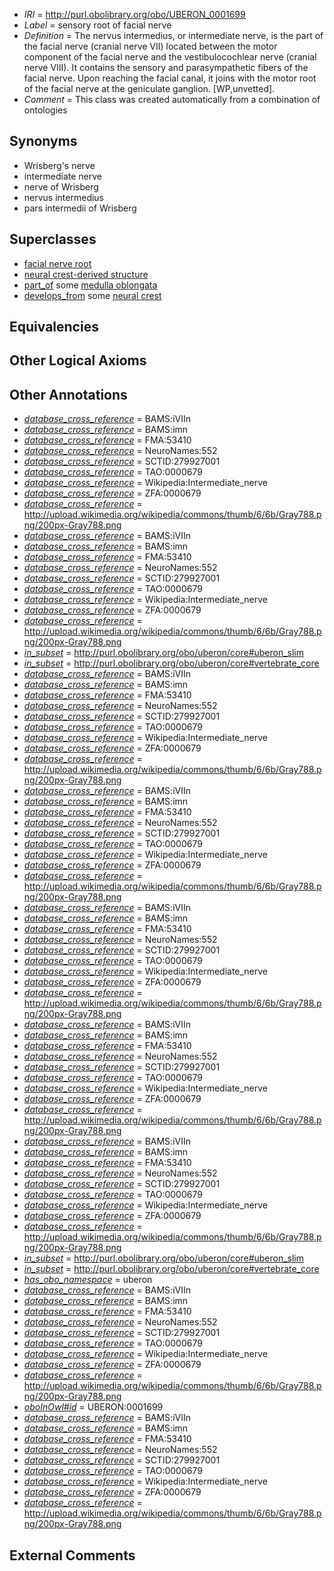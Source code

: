  * *IRI* = http://purl.obolibrary.org/obo/UBERON_0001699
 * *Label* = sensory root of facial nerve
 * *Definition* = The nervus intermedius, or intermediate nerve, is the part of the facial nerve (cranial nerve VII) located between the motor component of the facial nerve and the vestibulocochlear nerve (cranial nerve VIII). It contains the sensory and parasympathetic fibers of the facial nerve. Upon reaching the facial canal, it joins with the motor root of the facial nerve at the geniculate ganglion. [WP,unvetted].
 * *Comment* = This class was created automatically from a combination of ontologies

## Synonyms

 * Wrisberg's nerve
 * intermediate nerve
 * nerve of Wrisberg
 * nervus intermedius
 * pars intermedii of Wrisberg

## Superclasses

 * [facial nerve root](../../UBERON/74/UBERON_0004674.md)
 * [neural crest-derived structure](../../UBERON/13/UBERON_0010313.md)
 * [part_of](../../BFO/50/BFO_0000050.md) some [medulla oblongata](../../UBERON/96/UBERON_0001896.md)
 * [develops_from](../../RO/02/RO_0002202.md) some [neural crest](../../UBERON/42/UBERON_0002342.md)

## Equivalencies


## Other Logical Axioms


## Other Annotations

 * *[database_cross_reference](../../ef/oboInOwl#hasDbXref.md)* = BAMS:iVIIn
 * *[database_cross_reference](../../ef/oboInOwl#hasDbXref.md)* = BAMS:imn
 * *[database_cross_reference](../../ef/oboInOwl#hasDbXref.md)* = FMA:53410
 * *[database_cross_reference](../../ef/oboInOwl#hasDbXref.md)* = NeuroNames:552
 * *[database_cross_reference](../../ef/oboInOwl#hasDbXref.md)* = SCTID:279927001
 * *[database_cross_reference](../../ef/oboInOwl#hasDbXref.md)* = TAO:0000679
 * *[database_cross_reference](../../ef/oboInOwl#hasDbXref.md)* = Wikipedia:Intermediate_nerve
 * *[database_cross_reference](../../ef/oboInOwl#hasDbXref.md)* = ZFA:0000679
 * *[database_cross_reference](../../ef/oboInOwl#hasDbXref.md)* = http://upload.wikimedia.org/wikipedia/commons/thumb/6/6b/Gray788.png/200px-Gray788.png
 * *[database_cross_reference](../../ef/oboInOwl#hasDbXref.md)* = BAMS:iVIIn
 * *[database_cross_reference](../../ef/oboInOwl#hasDbXref.md)* = BAMS:imn
 * *[database_cross_reference](../../ef/oboInOwl#hasDbXref.md)* = FMA:53410
 * *[database_cross_reference](../../ef/oboInOwl#hasDbXref.md)* = NeuroNames:552
 * *[database_cross_reference](../../ef/oboInOwl#hasDbXref.md)* = SCTID:279927001
 * *[database_cross_reference](../../ef/oboInOwl#hasDbXref.md)* = TAO:0000679
 * *[database_cross_reference](../../ef/oboInOwl#hasDbXref.md)* = Wikipedia:Intermediate_nerve
 * *[database_cross_reference](../../ef/oboInOwl#hasDbXref.md)* = ZFA:0000679
 * *[database_cross_reference](../../ef/oboInOwl#hasDbXref.md)* = http://upload.wikimedia.org/wikipedia/commons/thumb/6/6b/Gray788.png/200px-Gray788.png
 * *[in_subset](../../et/oboInOwl#inSubset.md)* = http://purl.obolibrary.org/obo/uberon/core#uberon_slim
 * *[in_subset](../../et/oboInOwl#inSubset.md)* = http://purl.obolibrary.org/obo/uberon/core#vertebrate_core
 * *[database_cross_reference](../../ef/oboInOwl#hasDbXref.md)* = BAMS:iVIIn
 * *[database_cross_reference](../../ef/oboInOwl#hasDbXref.md)* = BAMS:imn
 * *[database_cross_reference](../../ef/oboInOwl#hasDbXref.md)* = FMA:53410
 * *[database_cross_reference](../../ef/oboInOwl#hasDbXref.md)* = NeuroNames:552
 * *[database_cross_reference](../../ef/oboInOwl#hasDbXref.md)* = SCTID:279927001
 * *[database_cross_reference](../../ef/oboInOwl#hasDbXref.md)* = TAO:0000679
 * *[database_cross_reference](../../ef/oboInOwl#hasDbXref.md)* = Wikipedia:Intermediate_nerve
 * *[database_cross_reference](../../ef/oboInOwl#hasDbXref.md)* = ZFA:0000679
 * *[database_cross_reference](../../ef/oboInOwl#hasDbXref.md)* = http://upload.wikimedia.org/wikipedia/commons/thumb/6/6b/Gray788.png/200px-Gray788.png
 * *[database_cross_reference](../../ef/oboInOwl#hasDbXref.md)* = BAMS:iVIIn
 * *[database_cross_reference](../../ef/oboInOwl#hasDbXref.md)* = BAMS:imn
 * *[database_cross_reference](../../ef/oboInOwl#hasDbXref.md)* = FMA:53410
 * *[database_cross_reference](../../ef/oboInOwl#hasDbXref.md)* = NeuroNames:552
 * *[database_cross_reference](../../ef/oboInOwl#hasDbXref.md)* = SCTID:279927001
 * *[database_cross_reference](../../ef/oboInOwl#hasDbXref.md)* = TAO:0000679
 * *[database_cross_reference](../../ef/oboInOwl#hasDbXref.md)* = Wikipedia:Intermediate_nerve
 * *[database_cross_reference](../../ef/oboInOwl#hasDbXref.md)* = ZFA:0000679
 * *[database_cross_reference](../../ef/oboInOwl#hasDbXref.md)* = http://upload.wikimedia.org/wikipedia/commons/thumb/6/6b/Gray788.png/200px-Gray788.png
 * *[database_cross_reference](../../ef/oboInOwl#hasDbXref.md)* = BAMS:iVIIn
 * *[database_cross_reference](../../ef/oboInOwl#hasDbXref.md)* = BAMS:imn
 * *[database_cross_reference](../../ef/oboInOwl#hasDbXref.md)* = FMA:53410
 * *[database_cross_reference](../../ef/oboInOwl#hasDbXref.md)* = NeuroNames:552
 * *[database_cross_reference](../../ef/oboInOwl#hasDbXref.md)* = SCTID:279927001
 * *[database_cross_reference](../../ef/oboInOwl#hasDbXref.md)* = TAO:0000679
 * *[database_cross_reference](../../ef/oboInOwl#hasDbXref.md)* = Wikipedia:Intermediate_nerve
 * *[database_cross_reference](../../ef/oboInOwl#hasDbXref.md)* = ZFA:0000679
 * *[database_cross_reference](../../ef/oboInOwl#hasDbXref.md)* = http://upload.wikimedia.org/wikipedia/commons/thumb/6/6b/Gray788.png/200px-Gray788.png
 * *[database_cross_reference](../../ef/oboInOwl#hasDbXref.md)* = BAMS:iVIIn
 * *[database_cross_reference](../../ef/oboInOwl#hasDbXref.md)* = BAMS:imn
 * *[database_cross_reference](../../ef/oboInOwl#hasDbXref.md)* = FMA:53410
 * *[database_cross_reference](../../ef/oboInOwl#hasDbXref.md)* = NeuroNames:552
 * *[database_cross_reference](../../ef/oboInOwl#hasDbXref.md)* = SCTID:279927001
 * *[database_cross_reference](../../ef/oboInOwl#hasDbXref.md)* = TAO:0000679
 * *[database_cross_reference](../../ef/oboInOwl#hasDbXref.md)* = Wikipedia:Intermediate_nerve
 * *[database_cross_reference](../../ef/oboInOwl#hasDbXref.md)* = ZFA:0000679
 * *[database_cross_reference](../../ef/oboInOwl#hasDbXref.md)* = http://upload.wikimedia.org/wikipedia/commons/thumb/6/6b/Gray788.png/200px-Gray788.png
 * *[database_cross_reference](../../ef/oboInOwl#hasDbXref.md)* = BAMS:iVIIn
 * *[database_cross_reference](../../ef/oboInOwl#hasDbXref.md)* = BAMS:imn
 * *[database_cross_reference](../../ef/oboInOwl#hasDbXref.md)* = FMA:53410
 * *[database_cross_reference](../../ef/oboInOwl#hasDbXref.md)* = NeuroNames:552
 * *[database_cross_reference](../../ef/oboInOwl#hasDbXref.md)* = SCTID:279927001
 * *[database_cross_reference](../../ef/oboInOwl#hasDbXref.md)* = TAO:0000679
 * *[database_cross_reference](../../ef/oboInOwl#hasDbXref.md)* = Wikipedia:Intermediate_nerve
 * *[database_cross_reference](../../ef/oboInOwl#hasDbXref.md)* = ZFA:0000679
 * *[database_cross_reference](../../ef/oboInOwl#hasDbXref.md)* = http://upload.wikimedia.org/wikipedia/commons/thumb/6/6b/Gray788.png/200px-Gray788.png
 * *[in_subset](../../et/oboInOwl#inSubset.md)* = http://purl.obolibrary.org/obo/uberon/core#uberon_slim
 * *[in_subset](../../et/oboInOwl#inSubset.md)* = http://purl.obolibrary.org/obo/uberon/core#vertebrate_core
 * *[has_obo_namespace](../../ce/oboInOwl#hasOBONamespace.md)* = uberon
 * *[database_cross_reference](../../ef/oboInOwl#hasDbXref.md)* = BAMS:iVIIn
 * *[database_cross_reference](../../ef/oboInOwl#hasDbXref.md)* = BAMS:imn
 * *[database_cross_reference](../../ef/oboInOwl#hasDbXref.md)* = FMA:53410
 * *[database_cross_reference](../../ef/oboInOwl#hasDbXref.md)* = NeuroNames:552
 * *[database_cross_reference](../../ef/oboInOwl#hasDbXref.md)* = SCTID:279927001
 * *[database_cross_reference](../../ef/oboInOwl#hasDbXref.md)* = TAO:0000679
 * *[database_cross_reference](../../ef/oboInOwl#hasDbXref.md)* = Wikipedia:Intermediate_nerve
 * *[database_cross_reference](../../ef/oboInOwl#hasDbXref.md)* = ZFA:0000679
 * *[database_cross_reference](../../ef/oboInOwl#hasDbXref.md)* = http://upload.wikimedia.org/wikipedia/commons/thumb/6/6b/Gray788.png/200px-Gray788.png
 * *[oboInOwl#id](../../id/oboInOwl#id.md)* = UBERON:0001699
 * *[database_cross_reference](../../ef/oboInOwl#hasDbXref.md)* = BAMS:iVIIn
 * *[database_cross_reference](../../ef/oboInOwl#hasDbXref.md)* = BAMS:imn
 * *[database_cross_reference](../../ef/oboInOwl#hasDbXref.md)* = FMA:53410
 * *[database_cross_reference](../../ef/oboInOwl#hasDbXref.md)* = NeuroNames:552
 * *[database_cross_reference](../../ef/oboInOwl#hasDbXref.md)* = SCTID:279927001
 * *[database_cross_reference](../../ef/oboInOwl#hasDbXref.md)* = TAO:0000679
 * *[database_cross_reference](../../ef/oboInOwl#hasDbXref.md)* = Wikipedia:Intermediate_nerve
 * *[database_cross_reference](../../ef/oboInOwl#hasDbXref.md)* = ZFA:0000679
 * *[database_cross_reference](../../ef/oboInOwl#hasDbXref.md)* = http://upload.wikimedia.org/wikipedia/commons/thumb/6/6b/Gray788.png/200px-Gray788.png

## External Comments

